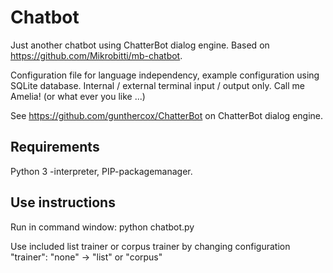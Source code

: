 # Chatbot

Just another chatbot using ChatterBot dialog engine. Based on https://github.com/Mikrobitti/mb-chatbot. 

Configuration file for language independency, example configuration using SQLite database. Internal / external terminal input / output only. Call me Amelia! (or what ever you like ...)

See https://github.com/gunthercox/ChatterBot on ChatterBot dialog engine.

## Requirements

Python 3 -interpreter, PIP-packagemanager.

## Use instructions

Run in command window: python chatbot.py

Use included list trainer or corpus trainer by changing configuration 
"trainer": "none" -> "list" or "corpus"